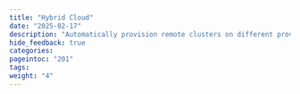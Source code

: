 ```yaml
---
title: "Hybrid Cloud"
date: "2025-02-17"
description: "Automatically provision remote clusters on different providers, for cloud, edge and hybrid infrastructures"
hide_feedback: true
categories:
pageintoc: "201"
tags:
weight: "4"
---
```


<a id="hybrid-multi-cloud"></a>

<!--# Hybrid Multi Cloud -->
